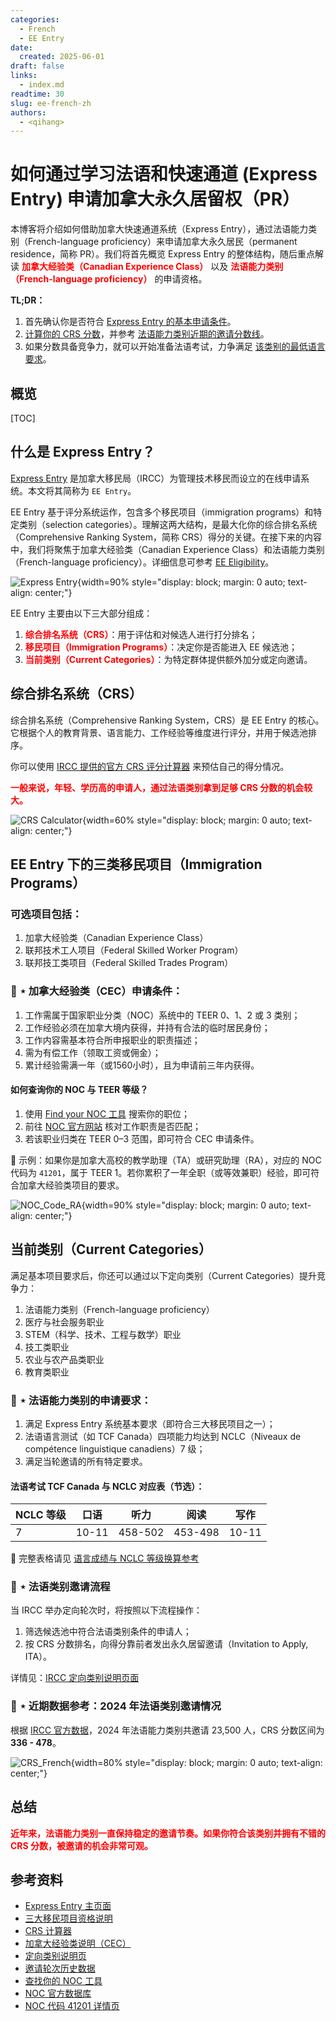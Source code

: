 ```yaml
---
categories:
  - French
  - EE Entry
date: 
  created: 2025-06-01
draft: false
links:
  - index.md
readtime: 30
slug: ee-french-zh
authors:
  - <qihang>
---
```


# 如何通过学习法语和快速通道 (Express Entry) 申请加拿大永久居留权（PR）

本博客将介绍如何借助加拿大快速通道系统（Express Entry），通过法语能力类别（French-language proficiency）来申请加拿大永久居民（permanent residence，简称 PR）。我们将首先概览 Express Entry 的整体结构，随后重点解读 <span style="color: red;">**加拿大经验类（Canadian Experience Class）**</span> 以及 <span style="color: red;">**法语能力类别（French-language proficiency）**</span> 的申请资格。

**TL;DR：**

1. 首先确认你是否符合 [Express Entry 的基本申请条件](#star-cec)。  
2. [计算你的 CRS 分数](#comprehensive-ranking-system-crs)，并参考 [法语能力类别近期的邀请分数线](#star-2024)。  
3. 如果分数具备竞争力，就可以开始准备法语考试，力争满足 [该类别的最低语言要求](#star)。  
<!-- more -->

## 概览
[TOC]

## 什么是 Express Entry？

[Express Entry](https://www.canada.ca/en/immigration-refugees-citizenship/services/immigrate-canada/express-entry) 是加拿大移民局（IRCC）为管理技术移民而设立的在线申请系统。本文将其简称为 `EE Entry`。

EE Entry 基于评分系统运作，包含多个移民项目（immigration programs）和特定类别（selection categories）。理解这两大结构，是最大化你的综合排名系统（Comprehensive Ranking System，简称 CRS）得分的关键。在接下来的内容中，我们将聚焦于加拿大经验类（Canadian Experience Class）和法语能力类别（French-language proficiency）。详细信息可参考 [EE Eligibility](https://www.canada.ca/en/immigration-refugees-citizenship/services/immigrate-canada/express-entry/who-can-apply.html#programs)。

![Express Entry](https://img.qihang-zhang.com/2025/09/432464c6506d0d4de87b90759b4f10b9.png){width=90% style="display: block; margin: 0 auto; text-align: center;"}

EE Entry 主要由以下三大部分组成：

1. <span style="color: red;">**综合排名系统（CRS）**</span>：用于评估和对候选人进行打分排名；
2. <span style="color: red;">**移民项目（Immigration Programs）**</span>：决定你是否能进入 EE 候选池；
3. <span style="color: red;">**当前类别（Current Categories）**</span>：为特定群体提供额外加分或定向邀请。

## 综合排名系统（CRS）

综合排名系统（Comprehensive Ranking System，CRS）是 EE Entry 的核心。它根据个人的教育背景、语言能力、工作经验等维度进行评分，并用于候选池排序。

你可以使用 [IRCC 提供的官方 CRS 评分计算器](https://www.canada.ca/en/immigration-refugees-citizenship/services/immigrate-canada/express-entry/check-score.html#calculator) 来预估自己的得分情况。

<span style="color: red;">**一般来说，年轻、学历高的申请人，通过法语类别拿到足够 CRS 分数的机会较大。**</span>

![CRS Calculator](https://img.qihang-zhang.com/2025/09/7066998954a5b10218218992e6788568.png){width=60% style="display: block; margin: 0 auto; text-align: center;"}

## EE Entry 下的三类移民项目（Immigration Programs）

### 可选项目包括：

1. 加拿大经验类（Canadian Experience Class）  
2. 联邦技术工人项目（Federal Skilled Worker Program）  
3. 联邦技工类项目（Federal Skilled Trades Program）  

### 🚀 $\star$ 加拿大经验类（CEC）申请条件：

1. 工作需属于国家职业分类（NOC）系统中的 TEER 0、1、2 或 3 类别；  
2. 工作经验必须在加拿大境内获得，并持有合法的临时居民身份；  
3. 工作内容需基本符合所申报职业的职责描述；  
4. 需为有偿工作（领取工资或佣金）；  
5. 累计经验需满一年（或1560小时），且为申请前三年内获得。  

#### 如何查询你的 NOC 与 TEER 等级？

1. 使用 [Find your NOC 工具](https://www.canada.ca/en/immigration-refugees-citizenship/services/immigrate-canada/find-national-occupation-code.html) 搜索你的职位；  
2. 前往 [NOC 官方网站](https://noc.esdc.gc.ca/?GoCTemplateCulture=en-CA) 核对工作职责是否匹配；  
3. 若该职业归类在 TEER 0–3 范围，即可符合 CEC 申请条件。  

📌 示例：如果你是加拿大高校的教学助理（TA）或研究助理（RA），对应的 NOC 代码为 `41201`，属于 TEER 1。若你累积了一年全职（或等效兼职）经验，即可符合加拿大经验类项目的要求。

![NOC_Code_RA](https://img.qihang-zhang.com/2025/09/a7057de28c579819e950e777c732c3ca.png){width=90% style="display: block; margin: 0 auto; text-align: center;"}

## 当前类别（Current Categories）

满足基本项目要求后，你还可以通过以下定向类别（Current Categories）提升竞争力：

1. 法语能力类别（French-language proficiency）  
2. 医疗与社会服务职业  
3. STEM（科学、技术、工程与数学）职业  
4. 技工类职业  
5. 农业与农产品类职业  
6. 教育类职业  

### 🚀 $\star$ 法语能力类别的申请要求：

1. 满足 Express Entry 系统基本要求（即符合三大移民项目之一）；  
2. 法语语言测试（如 TCF Canada）四项能力均达到 NCLC（Niveaux de compétence linguistique canadiens）7 级；  
3. 满足当轮邀请的所有特定要求。  

#### 法语考试 TCF Canada 与 NCLC 对应表（节选）：

| NCLC 等级 | 口语 | 听力 | 阅读 | 写作 |
|-----------|------|------|------|------|
| 7         | 10-11 | 458-502 | 453-498 | 10-11 |

📖 完整表格请见 [语言成绩与 NCLC 等级换算参考](https://www.canada.ca/en/immigration-refugees-citizenship/services/study-canada/work/after-graduation/eligibility/language-results.html)

### 🚀 $\star$ 法语类别邀请流程

当 IRCC 举办定向轮次时，将按照以下流程操作：

1. 筛选候选池中符合法语类别条件的申请人；  
2. 按 CRS 分数排名，向得分靠前者发出永久居留邀请（Invitation to Apply, ITA）。

详情见：[IRCC 定向类别说明页面](https://www.canada.ca/en/immigration-refugees-citizenship/services/immigrate-canada/express-entry/rounds-invitations/category-based-selection.html)

### 🚀 $\star$ 近期数据参考：2024 年法语类别邀请情况

根据 [IRCC 官方数据](https://www.canada.ca/en/immigration-refugees-citizenship/corporate/mandate/policies-operational-instructions-agreements/ministerial-instructions/express-entry-rounds.html)，2024 年法语能力类别共邀请 23,500 人，CRS 分数区间为 **336 - 478**。

![CRS_French](https://img.qihang-zhang.com/2025/09/d02bd374ec33f289a7b987b99e8085ad.png){width=80% style="display: block; margin: 0 auto; text-align: center;"}

## 总结

<span style="color: red;">**近年来，法语能力类别一直保持稳定的邀请节奏。如果你符合该类别并拥有不错的 CRS 分数，被邀请的机会非常可观。**</span>

## 参考资料

- [Express Entry 主页面](https://www.canada.ca/en/immigration-refugees-citizenship/services/immigrate-canada/express-entry)  
- [三大移民项目资格说明](https://www.canada.ca/en/immigration-refugees-citizenship/services/immigrate-canada/express-entry/who-can-apply.html#programs)  
- [CRS 计算器](https://www.canada.ca/en/immigration-refugees-citizenship/services/immigrate-canada/express-entry/check-score.html#calculator)  
- [加拿大经验类说明（CEC）](https://www.canada.ca/en/immigration-refugees-citizenship/services/immigrate-canada/express-entry/who-can-apply/canadian-experience-class.html)  
- [定向类别说明页](https://www.canada.ca/en/immigration-refugees-citizenship/services/immigrate-canada/express-entry/rounds-invitations/category-based-selection.html)  
- [邀请轮次历史数据](https://www.canada.ca/en/immigration-refugees-citizenship/corporate/mandate/policies-operational-instructions-agreements/ministerial-instructions/express-entry-rounds.html)  
- [查找你的 NOC 工具](https://www.canada.ca/en/immigration-refugees-citizenship/services/immigrate-canada/find-national-occupation-code.html)  
- [NOC 官方数据库](https://noc.esdc.gc.ca/?GoCTemplateCulture=en-CA)  
- [NOC 代码 41201 详情页](https://noc.esdc.gc.ca/Structure/NOCProfile?code=41201&version=2021.0)
